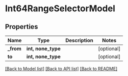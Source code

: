 # Int64RangeSelectorModel


## Properties
Name | Type | Description | Notes
------------ | ------------- | ------------- | -------------
**_from** | **int, none_type** |  | [optional] 
**to** | **int, none_type** |  | [optional] 

[[Back to Model list]](../README.md#documentation-for-models) [[Back to API list]](../README.md#documentation-for-api-endpoints) [[Back to README]](../README.md)


